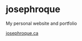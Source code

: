 josephroque
===========

My personal website and portfolio

[josephroque.ca](http://josephroque.ca)
